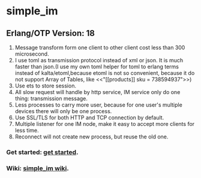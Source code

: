 # simple_im
## Erlang/OTP Version: 18

1. Message transform form one client to other client cost less than 300 microsecond.
2. I use toml as transmission protocol instead of xml or json. It is much faster than json.(I use my own toml helper for toml to erlang terms instead of kalta/etoml,because etoml is not so convenient, because it do not support Array of Tables, like <<"[[products]] sku = 738594937">>)
3. Use ets to store session.
4. All slow request will handle by http service, IM service only do one thing: transmission message.
5. Less processes to carry more user, because for one user's multiple devices there will only be one process.
6. Use SSL/TLS for both HTTP and TCP connection by default.
7. Multiple listener for one IM node, make it easy to accept more clients for less time.
8. Reconnect will not create new process, but reuse the old one.


### Get started: [get started](https://github.com/wudixiaotie/simple_im/wiki/8.Getting-started).
### Wiki: [simple_im wiki](https://github.com/wudixiaotie/simple_im/wiki).